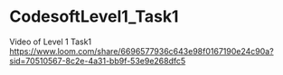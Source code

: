 # CodesoftLevel1_Task1
Video of Level 1 Task1 
https://www.loom.com/share/6696577936c643e98f0167190e24c90a?sid=70510567-8c2e-4a31-bb9f-53e9e268dfc5
